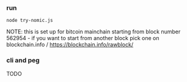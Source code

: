 ### run

    node try-nomic.js

NOTE: this is set up for bitcoin mainchain starting from block number 562954 - if you want to start from another block pick one on blockchain.info / https://blockchain.info/rawblock/<NUM>



### cli and peg

TODO
